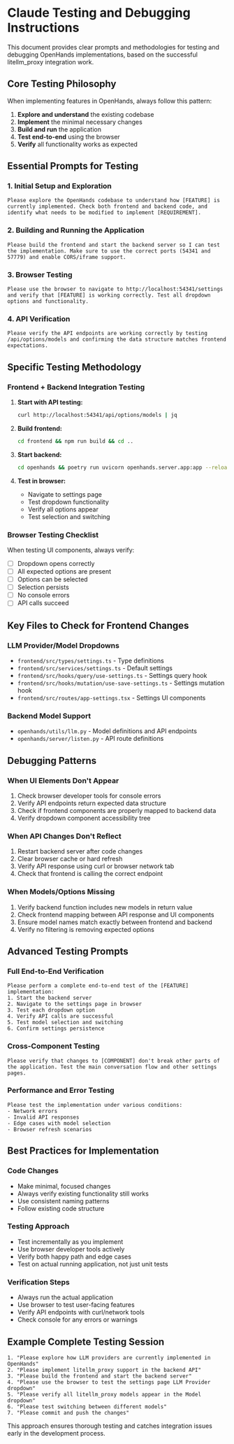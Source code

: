 # Claude Testing and Debugging Instructions

This document provides clear prompts and methodologies for testing and debugging OpenHands implementations, based on the successful litellm_proxy integration work.

## Core Testing Philosophy

When implementing features in OpenHands, always follow this pattern:
1. **Explore and understand** the existing codebase
2. **Implement** the minimal necessary changes
3. **Build and run** the application
4. **Test end-to-end** using the browser
5. **Verify** all functionality works as expected

## Essential Prompts for Testing

### 1. Initial Setup and Exploration
```
Please explore the OpenHands codebase to understand how [FEATURE] is currently implemented. Check both frontend and backend code, and identify what needs to be modified to implement [REQUIREMENT].
```

### 2. Building and Running the Application
```
Please build the frontend and start the backend server so I can test the implementation. Make sure to use the correct ports (54341 and 57779) and enable CORS/iframe support.
```

### 3. Browser Testing
```
Please use the browser to navigate to http://localhost:54341/settings and verify that [FEATURE] is working correctly. Test all dropdown options and functionality.
```

### 4. API Verification
```
Please verify the API endpoints are working correctly by testing /api/options/models and confirming the data structure matches frontend expectations.
```

## Specific Testing Methodology

### Frontend + Backend Integration Testing

1. **Start with API testing:**
   ```bash
   curl http://localhost:54341/api/options/models | jq
   ```

2. **Build frontend:**
   ```bash
   cd frontend && npm run build && cd ..
   ```

3. **Start backend:**
   ```bash
   cd openhands && poetry run uvicorn openhands.server.app:app --reload --host 0.0.0.0 --port 54341
   ```

4. **Test in browser:**
   - Navigate to settings page
   - Test dropdown functionality
   - Verify all options appear
   - Test selection and switching

### Browser Testing Checklist

When testing UI components, always verify:
- [ ] Dropdown opens correctly
- [ ] All expected options are present
- [ ] Options can be selected
- [ ] Selection persists
- [ ] No console errors
- [ ] API calls succeed

## Key Files to Check for Frontend Changes

### LLM Provider/Model Dropdowns
- `frontend/src/types/settings.ts` - Type definitions
- `frontend/src/services/settings.ts` - Default settings
- `frontend/src/hooks/query/use-settings.ts` - Settings query hook
- `frontend/src/hooks/mutation/use-save-settings.ts` - Settings mutation hook
- `frontend/src/routes/app-settings.tsx` - Settings UI components

### Backend Model Support
- `openhands/utils/llm.py` - Model definitions and API endpoints
- `openhands/server/listen.py` - API route definitions

## Debugging Patterns

### When UI Elements Don't Appear
1. Check browser developer tools for console errors
2. Verify API endpoints return expected data structure
3. Check if frontend components are properly mapped to backend data
4. Verify dropdown component accessibility tree

### When API Changes Don't Reflect
1. Restart backend server after code changes
2. Clear browser cache or hard refresh
3. Verify API response using curl or browser network tab
4. Check that frontend is calling the correct endpoint

### When Models/Options Missing
1. Verify backend function includes new models in return value
2. Check frontend mapping between API response and UI components
3. Ensure model names match exactly between frontend and backend
4. Verify no filtering is removing expected options

## Advanced Testing Prompts

### Full End-to-End Verification
```
Please perform a complete end-to-end test of the [FEATURE] implementation:
1. Start the backend server
2. Navigate to the settings page in browser
3. Test each dropdown option
4. Verify API calls are successful
5. Test model selection and switching
6. Confirm settings persistence
```

### Cross-Component Testing
```
Please verify that changes to [COMPONENT] don't break other parts of the application. Test the main conversation flow and other settings pages.
```

### Performance and Error Testing
```
Please test the implementation under various conditions:
- Network errors
- Invalid API responses  
- Edge cases with model selection
- Browser refresh scenarios
```

## Best Practices for Implementation

### Code Changes
- Make minimal, focused changes
- Always verify existing functionality still works
- Use consistent naming patterns
- Follow existing code structure

### Testing Approach
- Test incrementally as you implement
- Use browser developer tools actively
- Verify both happy path and edge cases
- Test on actual running application, not just unit tests

### Verification Steps
- Always run the actual application
- Use browser to test user-facing features
- Verify API endpoints with curl/network tools
- Check console for any errors or warnings

## Example Complete Testing Session

```
1. "Please explore how LLM providers are currently implemented in OpenHands"
2. "Please implement litellm_proxy support in the backend API"
3. "Please build the frontend and start the backend server"
4. "Please use the browser to test the settings page LLM Provider dropdown"
5. "Please verify all litellm_proxy models appear in the Model dropdown"
6. "Please test switching between different models"
7. "Please commit and push the changes"
```

This approach ensures thorough testing and catches integration issues early in the development process.